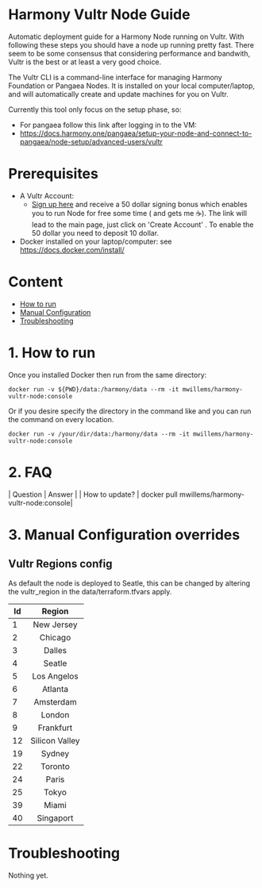 # Harmony Vultr Node Guide

Automatic deployment guide for a Harmony Node running on Vultr. With following these steps you should have a node up running pretty fast. There seem to be some consensus that considering performance and bandwith, Vultr is the best or at least a very good choice.

The Vultr CLI is a command-line interface for managing Harmony Foundation or Pangaea Nodes. It is installed on your local computer/laptop, and will automatically create and update machines for you on Vultr.

Currently this tool only focus on the setup phase, so:
 - For pangaea follow this link after logging in to the VM:
  - https://docs.harmony.one/pangaea/setup-your-node-and-connect-to-pangaea/node-setup/advanced-users/vultr
  

# Prerequisites

- A Vultr Account:
  - <a href="https://www.vultr.com/?ref=8224844-4F" target="_blank">Sign up here</a> and receive a 50 dollar signing bonus which enables you to run Node for free some time ( and gets me :coffee:). The link will lead to the main page, just click on 'Create Account' . To enable the 50 dollar you need to deposit 10 dollar.
- Docker installed on your laptop/computer: see <a href="https://docs.docker.com/install/" target="_blank">https://docs.docker.com/install/</a>

# Content
* [How to run](#1how-to-run)
* [Manual Configuration](#1-manual-configuration)
* [Troubleshooting](#troubleshooting)

# 1. How to run

Once you installed Docker then run from the same directory:
```
docker run -v ${PWD}/data:/harmony/data --rm -it mwillems/harmony-vultr-node:console
```
Or if you desire specify the directory in the command like and you can run the command on every location.
```
docker run -v /your/dir/data:/harmony/data --rm -it mwillems/harmony-vultr-node:console
```


# 2. FAQ
| Question        | Answer           |
| How to update? | docker pull  mwillems/harmony-vultr-node:console|

# 3. Manual Configuration overrides
## Vultr Regions config 
As default the node is deployed to Seatle, this can be changed by altering the vultr_region in the data/terraform.tfvars apply.

| Id        | Region           |
| ------------- |:-------------:| 
| 1 | New Jersey 
| 2 | Chicago
| 3 | Dalles
| 4 | Seatle
| 5 | Los Angelos
| 6 | Atlanta
| 7 | Amsterdam
| 8 | London
| 9 | Frankfurt
| 12 | Silicon Valley
| 19 | Sydney
| 22 | Toronto
| 24 | Paris
| 25 | Tokyo
| 39 | Miami 
| 40 | Singaport 

# Troubleshooting
Nothing yet.
